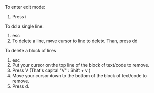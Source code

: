 To enter edit mode:       
1. Press i     

To dd a single line:
1. esc 
2. To delete a line, move cursor to line to delete. Than, press dd       
          
To delete a block of lines       
1. esc          
2. Put your cursor on the top line of the block of text/code to remove.          
3. Press V (That's capital "V" : Shift + v )        
4. Move your cursor down to the bottom of the block of text/code to remove.          
5. Press d.            






